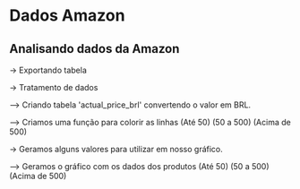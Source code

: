 # Dados Amazon

## Analisando dados da Amazon

-> Exportando tabela

-> Tratamento de dados

--> Criando tabela 'actual_price_brl' convertendo o valor em BRL.

--> Criamos uma função para colorir as linhas (Até 50) (50 a 500) (Acima de 500)

-> Geramos alguns valores para utilizar em nosso gráfico.

--> Geramos o gráfico com os dados dos produtos (Até 50) (50 a 500) (Acima de 500)
